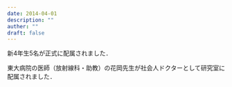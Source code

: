 ```yaml
---
date: 2014-04-01
description: ""
auther: ""
draft: false
---
```


新4年生5名が正式に配属されました．

東大病院の医師（放射線科・助教）の花岡先生が社会人ドクターとして研究室に配属されました．
